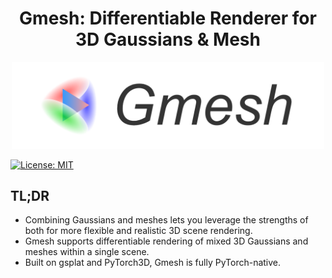 <h1 align="center"><b>Gmesh</b>: Differentiable Renderer for 3D Gaussians & Mesh</h1>

<p align="center">
    <img src="./assets/GMesh-logo.png" width="500px" />
</p>

<a href="https://opensource.org/licenses/MIT">
<img src="https://img.shields.io/badge/License-MIT-yellow.svg" alt="License: MIT">
</a>

## TL;DR

- Combining Gaussians and meshes lets you leverage the strengths of both for more flexible and realistic 3D scene rendering.
- Gmesh supports differentiable rendering of mixed 3D Gaussians and meshes within a single scene.
- Built on gsplat and PyTorch3D, Gmesh is fully PyTorch-native.





